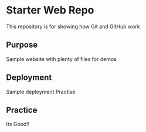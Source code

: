 # Starter Web Repo

This repository is for showing how Git and GitHub work

## Purpose

Sample website with plenty of files for demos

## Deployment

Sample deployment Practise

## Practice

Its Good!!

